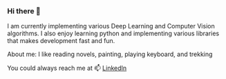 ### Hi there 👋
I am currently implementing various Deep Learning and Computer Vision algorithms. I also enjoy learning python and implementing various libraries that makes development fast and fun.

About me: I like reading novels, painting, playing keyboard, and trekking

You could always reach me at 📫 [LinkedIn](https://in.linkedin.com/in/parth-dedhia)

<!--
**dedhiaparth98/dedhiaparth98** is a ✨ _special_ ✨ repository because its `README.md` (this file) appears on your GitHub profile.

Here are some ideas to get you started:

- 🔭 I’m currently working on ...
- 🌱 I’m currently learning ...
- 👯 I’m looking to collaborate on ...
- 🤔 I’m looking for help with ...
- 💬 Ask me about ...
- 📫 How to reach me: ...
- 😄 Pronouns: ...
- ⚡ Fun fact: ...
-->
